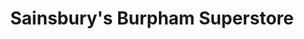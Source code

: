 ---
title: "Sainsbury's Burpham Superstore"
url: /guildford/sainsburys-burpham-superstore/
shop: Supermarkt
---